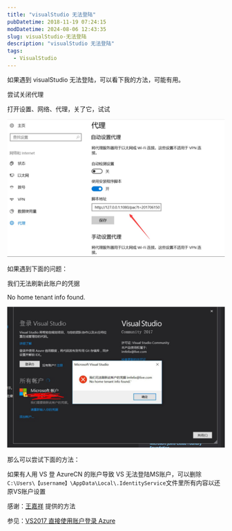 ```yaml
---
title: "visualStudio 无法登陆"
pubDatetime: 2018-11-19 07:24:15
modDatetime: 2024-08-06 12:43:35
slug: visualStudio-无法登陆
description: "visualStudio 无法登陆"
tags:
  - VisualStudio
---
```





如果遇到 visualStudio 无法登陆，可以看下我的方法，可能有用。

<!--more-->


<!-- CreateTime:2018/11/19 15:24:15 -->


尝试关闭代理

打开设置、网络、代理，关了它，试试

![](images/img-modify-355ef0e0ddbdbc66ef3da4fd6c638865.jpg)


如果遇到下面的问题：

我们无法刷新此账户的凭据

No home tenant info found.


![](images/img-modify-f7e4d5d7740d25d4fc4b9a301dba6452.jpg)

那么可以尝试下面的方法：


如果有人用 VS 登 AzureCN 的账户导致 VS 无法登陆MS账户，可以删除`C:\Users\【username】\AppData\Local\.IdentityService`文件里所有内容以还原VS账户设置

感谢：[王嘉祥](http://wangjiaxiang.net/) 提供的方法

参见：[VS2017 直接使用账户登录 Azure](https://www.azure.cn/documentation/articles/aog-portal-management-qa-vs2017-login/)

